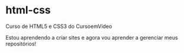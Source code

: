 # html-css
Curso de HTML5 e CSS3 do CursoemVideo

Estou aprendendo a criar sites e agora vou aprender a gerenciar meus repositórios!
 
